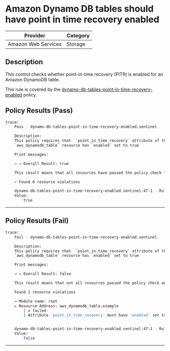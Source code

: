 #  Amazon Dynamo DB tables should have point in time recovery enabled

| Provider            | Category     |
|---------------------|--------------|
| Amazon Web Services | Storage      |

## Description

This control checks whether point-in-time recovery (PITR) is enabled for an Amazon DynamoDB table.

This rule is covered by the [dynamo-db-tables-point-in-time-recovery-enabled](https://github.com/hashicorp/policy-library-NIST-Policy-Set-for-AWS-Terraform/blob/main/policies/dynamodb/dynamo-db-tables-point-in-time-recovery-enabled.sentinel) policy.

## Policy Results (Pass)
```bash
trace:
    Pass - dynamo-db-tables-point-in-time-recovery-enabled.sentinel

    Description:
    This policy requires that  `point_in_time_recovery` attribute of the
    `aws_dynamodb_table` resource has `enabled` set to true

    Print messages:

    → → Overall Result: true

    This result means that all resources have passed the policy check for the policy dynamo-db-tables-point-in-time-recovery-enabled.

    ✓ Found 0 resource violations

    dynamo-db-tables-point-in-time-recovery-enabled.sentinel:47:1 - Rule "main"
    Value:
        true
```

---

## Policy Results (Fail)
```bash
trace:
    Fail - dynamo-db-tables-point-in-time-recovery-enabled.sentinel

    Description:
    This policy requires that  `point_in_time_recovery` attribute of the
    `aws_dynamodb_table` resource has `enabled` set to true

    Print messages:

    → → Overall Result: false

    This result means that not all resources passed the policy check and the protected behavior is not allowed for the policy dynamo-db-tables-point-in-time-recovery-enabled.

    Found 1 resource violations

    → Module name: root
    ↳ Resource Address: aws_dynamodb_table.example
        | ✗ failed
        | Attribute 'point_in_time_recovery' must have 'enabled' set to true for 'aws_dynamodb_table' resources.Refer to https://docs.aws.amazon.com/securityhub/latest/userguide/dynamodb-controls.html#dynamodb-2 for more details.


    dynamo-db-tables-point-in-time-recovery-enabled.sentinel:47:1 - Rule "main"
    Value:
        false
```

---